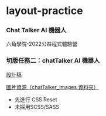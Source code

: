 # layout-practice
### Chat Talker AI 機器人
六角學院-2022公益程式體驗營

### 切版任務二：chatTalker AI 機器人

[設計稿](https://xd.adobe.com/view/4922398e-1a6e-4d4b-848c-044a079713bb-1c71/specs/)


[圖片資源（chatTalker_images 資料夾）](https://github.com/hexschool/webLayoutTraining1st)

- 先進行 CSS Reset
- 未採用SCSS/SASS
